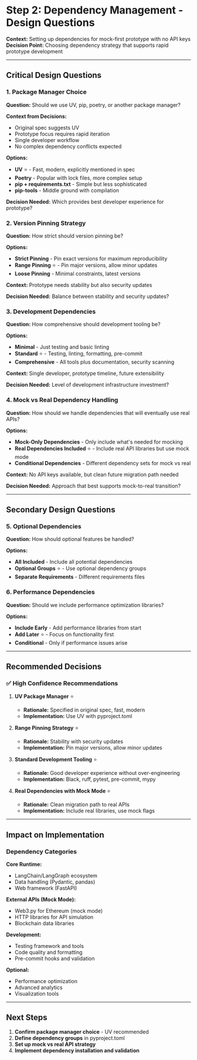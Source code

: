 # Step 2: Dependency Management - Design Questions

**Context:** Setting up dependencies for mock-first prototype with no API keys
**Decision Point:** Choosing dependency strategy that supports rapid prototype development

---

## Critical Design Questions

### 1. Package Manager Choice
**Question:** Should we use UV, pip, poetry, or another package manager?

**Context from Decisions:**
- Original spec suggests UV
- Prototype focus requires rapid iteration
- Single developer workflow
- No complex dependency conflicts expected

**Options:**
- **UV** ⭐ - Fast, modern, explicitly mentioned in spec
- **Poetry** - Popular with lock files, more complex setup
- **pip + requirements.txt** - Simple but less sophisticated
- **pip-tools** - Middle ground with compilation

**Decision Needed:** Which provides best developer experience for prototype?

### 2. Version Pinning Strategy
**Question:** How strict should version pinning be?

**Options:**
- **Strict Pinning** - Pin exact versions for maximum reproducibility
- **Range Pinning** ⭐ - Pin major versions, allow minor updates
- **Loose Pinning** - Minimal constraints, latest versions

**Context:** Prototype needs stability but also security updates

**Decision Needed:** Balance between stability and security updates?

### 3. Development Dependencies
**Question:** How comprehensive should development tooling be?

**Options:**
- **Minimal** - Just testing and basic linting
- **Standard** ⭐ - Testing, linting, formatting, pre-commit
- **Comprehensive** - All tools plus documentation, security scanning

**Context:** Single developer, prototype timeline, future extensibility

**Decision Needed:** Level of development infrastructure investment?

### 4. Mock vs Real Dependency Handling
**Question:** How should we handle dependencies that will eventually use real APIs?

**Options:**
- **Mock-Only Dependencies** - Only include what's needed for mocking
- **Real Dependencies Included** ⭐ - Include real API libraries but use mock mode
- **Conditional Dependencies** - Different dependency sets for mock vs real

**Context:** No API keys available, but clean future migration path needed

**Decision Needed:** Approach that best supports mock-to-real transition?

---

## Secondary Design Questions

### 5. Optional Dependencies
**Question:** How should optional features be handled?

**Options:**
- **All Included** - Include all potential dependencies
- **Optional Groups** ⭐ - Use optional dependency groups
- **Separate Requirements** - Different requirements files

### 6. Performance Dependencies
**Question:** Should we include performance optimization libraries?

**Options:**
- **Include Early** - Add performance libraries from start
- **Add Later** ⭐ - Focus on functionality first
- **Conditional** - Only if performance issues arise

---

## Recommended Decisions

### ✅ High Confidence Recommendations

1. **UV Package Manager** ⭐
   - **Rationale:** Specified in original spec, fast, modern
   - **Implementation:** Use UV with pyproject.toml

2. **Range Pinning Strategy** ⭐
   - **Rationale:** Stability with security updates
   - **Implementation:** Pin major versions, allow minor updates

3. **Standard Development Tooling** ⭐
   - **Rationale:** Good developer experience without over-engineering
   - **Implementation:** Black, ruff, pytest, pre-commit, mypy

4. **Real Dependencies with Mock Mode** ⭐
   - **Rationale:** Clean migration path to real APIs
   - **Implementation:** Include real libraries, use mock flags

---

## Impact on Implementation

### Dependency Categories
**Core Runtime:**
- LangChain/LangGraph ecosystem
- Data handling (Pydantic, pandas)
- Web framework (FastAPI)

**External APIs (Mock Mode):**
- Web3.py for Ethereum (mock mode)
- HTTP libraries for API simulation
- Blockchain data libraries

**Development:**
- Testing framework and tools
- Code quality and formatting
- Pre-commit hooks and validation

**Optional:**
- Performance optimization
- Advanced analytics
- Visualization tools

---

## Next Steps

1. **Confirm package manager choice** - UV recommended
2. **Define dependency groups** in pyproject.toml
3. **Set up mock vs real API strategy**
4. **Implement dependency installation and validation**